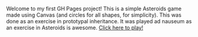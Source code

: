 Welcome to my first GH Pages project! This is a simple Asteroids game made using Canvas (and circles for all shapes, for simplicity). This was done as an exercise in prototypal inheritance. It was played ad nauseum as an exercise in Asteroids is awesome. 
[Click here to play!](http://gcampo88.github.io/)
